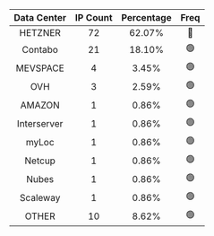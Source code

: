 | Data Center | IP Count | Percentage | Freq |
|:------------:|:--------:|:-----------:|:-----:|
| HETZNER | 72 | 62.07% | 🔴 |
| Contabo | 21 | 18.10% | 🟢 |
| MEVSPACE | 4 | 3.45% | 🟢 |
| OVH | 3 | 2.59% | 🟢 |
| AMAZON | 1 | 0.86% | 🟢 |
| Interserver | 1 | 0.86% | 🟢 |
| myLoc | 1 | 0.86% | 🟢 |
| Netcup | 1 | 0.86% | 🟢 |
| Nubes | 1 | 0.86% | 🟢 |
| Scaleway | 1 | 0.86% | 🟢 |
| OTHER | 10 | 8.62% | 🟢 |